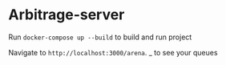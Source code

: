 # Arbitrage-server

Run `docker-compose up --build` to build and run project

Navigate to `http://localhost:3000/arena`. _ to see your queues
